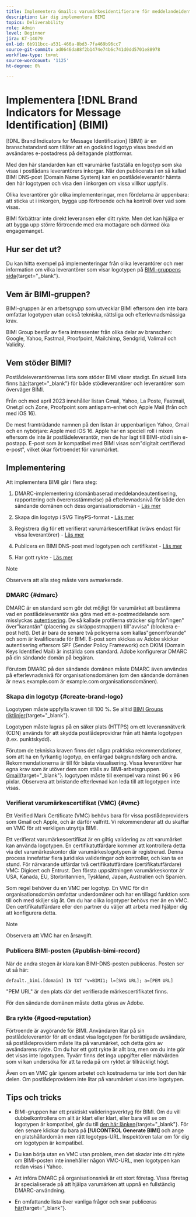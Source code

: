 ```yaml
---
title: Implementera Gmail:s varumärkesidentifierare för meddelandeidentifiering (BIMI)
description: Lär dig implementera BIMI
topics: Deliverability
role: Admin
level: Beginner
jira: KT-14079
exl-id: 6b911bcc-a531-466a-8bd3-7fa469b96cc7
source-git-commit: ad0646da88f2b1474e74b6c741d0dd5701e88978
workflow-type: tm+mt
source-wordcount: '1125'
ht-degree: 0%

---
```


# Implementera [!DNL Brand Indicators for Message Identification] (BIMI)

[!DNL Brand Indicators for Message Identification] (BIMI) är en branschstandard som tillåter att en godkänd logotyp visas bredvid en avsändares e-postadress på deltagande plattformar.

Med den här standarden kan ett varumärke fastställa en logotyp som ska visas i postlådans leverantörers inkorgar. När den publicerats i en så kallad BIMI DNS-post (Domain Name System) kan en postlådeleverantör hämta den här logotypen och visa den i inkorgen om vissa villkor uppfylls.

Olika leverantörer gör olika implementeringar, men fördelarna är uppenbara: att sticka ut i inkorgen, bygga upp förtroende och ha kontroll över vad som visas.

BIMI förbättrar inte direkt leveransen eller ditt rykte. Men det kan hjälpa er att bygga upp större förtroende med era mottagare och därmed öka engagemanget.

## Hur ser det ut?

Du kan hitta exempel på implementeringar från olika leverantörer och mer information om vilka leverantörer som visar logotypen på [BIMI-gruppens sida](https://bimigroup.org/where-is-my-bimi-logo-displayed/){target="_blank"}.

## Vem är BIMI-gruppen?

BIMI-gruppen är en arbetsgrupp som utvecklar BIMI eftersom den inte bara omfattar logotypen utan också tekniska, rättsliga och efterlevnadsmässiga krav.

BIMI Group består av flera intressenter från olika delar av branschen: Google, Yahoo, Fastmail, Proofpoint, Mailchimp, Sendgrid, Valimail och Validity.

## Vem stöder BIMI?

Postlådeleverantörernas lista som stöder BIMI växer stadigt. En aktuell lista finns [här](https://bimigroup.org/bimi-infographic/){target="_blank"} för både stödleverantörer och leverantörer som överväger BIMI.

Från och med april 2023 innehåller listan Gmail, Yahoo, La Poste, Fastmail, Onet.pl och Zone, Proofpoint som antispam-enhet och Apple Mail (från och med iOS 16).

De mest framträdande namnen på den listan är uppenbarligen Yahoo, Gmail och en nybörjare: Apple med iOS 16. Apple har en speciell roll i mixen eftersom de inte är postlådeleverantör, men de har lagt till BIMI-stöd i sin e-postapp. E-post som är kompatibel med BIMI visas som&quot;digitalt certifierad e-post&quot;, vilket ökar förtroendet för varumärket.

## Implementering

Att implementera BIMI går i flera steg:

1. DMARC-implementering (domänbaserad meddelandeautentisering, rapportering och överensstämmelse) på efterlevnadsnivå för både den sändande domänen och dess organisationsdomän - [Läs mer](#dmarc)

1. Skapa din logotyp i SVG TinyPS-format - [Läs mer](#create-brand-logo)

1. Registrera dig för ett verifierat varumärkescertifikat (krävs endast för vissa leverantörer) - [Läs mer](#vmc)

1. Publicera en BIMI DNS-post med logotypen och certifikatet - [Läs mer](#publish-bimi-record)

1. Har gott rykte - [Läs mer](#good-reputation)

>[!NOTE]
>
>Observera att alla steg måste vara avmarkerade.


### DMARC {#dmarc}

DMARC är en standard som gör det möjligt för varumärket att bestämma vad en postlådeleverantör ska göra med ett e-postmeddelande som misslyckas [autentisering](../additional-resources/authentication.md). De så kallade profilerna sträcker sig från&quot;ingen&quot; över&quot;karantän&quot; (placering av skräppostmappen) till&quot;avvisa&quot; (blockera e-post helt). Det är bara de senare två policyerna som kallas&quot;genomförande&quot; och som är kvalificerade för BIMI. E-post som skickas av Adobe skickar autentisering eftersom SPF (Sender Policy Framework) och DKIM (Domain Keys Identified Mail) är inställda som standard. Adobe konfigurerar DMARC på din sändande domän på begäran.

Förutom DMARC på den sändande domänen måste DMARC även användas på efterlevnadsnivå för organisationsdomänen (om den sändande domänen är news.example.com är example.com organisationsdomänen).

### Skapa din logotyp {#create-brand-logo}

Logotypen måste uppfylla kraven till 100 %. Se alltid [BIMI Groups riktlinjer](https://bimigroup.org/creating-bimi-svg-logo-files/){target="_blank"}.

Logotypen måste lagras på en säker plats (HTTPS) om ett leveransnätverk (CDN) används för att skydda postlådeprovidrar från att hämta logotypen (t.ex. punktskydd).

Förutom de tekniska kraven finns det några praktiska rekommendationer, som att ha en fyrkantig logotyp, en enfärgad bakgrundsfärg och andra. Rekommendationerna är till för bästa visualisering. Vissa leverantörer har egna krav som är utöver dem som ställs av BIMI-arbetsgruppen. [Gmail](https://support.google.com/a/answer/10911027?sjid=903725605955621707-EU){target="_blank"}. logotypen måste till exempel vara minst 96 x 96 pixlar.
Observera att bristande efterlevnad kan leda till att logotypen inte visas.

### Verifierat varumärkescertifikat (VMC) {#vmc}

Ett Verified Mark Certificate (VMC) behövs bara för vissa postlådeproviders som Gmail och Apple, och är därför valfritt. Vi rekommenderar att du skaffar en VMC för att verkligen utnyttja BIMI.

Ett verifierat varumärkescertifikat är en giltig validering av att varumärket kan använda logotypen. En certifikatutfärdare kommer att kontrollera detta via det varumärkeskontor där varumärkeslogotypen är registrerad. Denna process innefattar flera juridiska valideringar och kontroller, och kan ta en stund. För närvarande utfärdar två certifikatutfärdare (certifikatutfärdare) VMC: Digicert och Entrust. Den första uppsättningen varumärkeskontor är USA, Kanada, EU, Storbritannien, Tyskland, Japan, Australien och Spanien.

Som regel behöver du en VMC per logotyp. En VMC för din organisationsdomän omfattar underdomäner och har en tillagd funktion som till och med skiljer sig åt. Om du har olika logotyper behövs mer än en VMC. Den certifikatutfärdare eller den partner du väljer att arbeta med hjälper dig att konfigurera detta.

>[!NOTE]
>
>Observera att VMC har en årsavgift.

### Publicera BIMI-posten {#publish-bimi-record}

När de andra stegen är klara kan BIMI-DNS-posten publiceras. Posten ser ut så här:

```
default._bimi.[domain] IN TXT "v=BIMI1; l=[SVG URL]; a=[PEM URL]
```

&quot;PEM URL&quot; är den plats där det verifierade märkescertifikatet finns.

För den sändande domänen måste detta göras av Adobe.

### Bra rykte {#good-reputation}

Förtroende är avgörande för BIMI. Användaren litar på sin postlådeleverantör för att endast visa logotypen för berättigade avsändare, så postlådeprovidern måste lita på varumärket, och detta görs av avsändarens rykte. Om du har ett gott rykte är allt bra, men om du inte gör det visas inte logotypen. Tyvärr finns det inga uppgifter eller mätvärden som vi kan undersöka för att ta reda på om ryktet är tillräckligt högt.

Även om en VMC går igenom arbetet och kostnaderna tar inte bort den här delen. Om postlådeprovidern inte litar på varumärket visas inte logotypen.

## Tips och tricks

* BIMI-gruppen har ett praktiskt valideringsverktyg för BIMI. Om du vill dubbelkontrollera om allt är klart eller klart, eller bara vill se om logotypen är kompatibel, går du till [den här länken](https://bimigroup.org/bimi-generator/){target="_blank"}. För den senare klickar du bara på **[!UICONTROL Generate BIMI]** och ange en platshållardomän men rätt logotyps-URL. Inspektören talar om för dig om logotypen är kompatibel.

* Du kan börja utan en VMC utan problem, men det skadar inte ditt rykte om BIMI-posten inte innehåller någon VMC-URL, men logotypen kan redan visas i Yahoo.

* Att införa DMARC på organisationsnivå är ett stort företag. Vissa företag är specialiserade på att hjälpa varumärken att uppnå en fullständig DMARC-användning.

* En omfattande lista över vanliga frågor och svar publiceras [här](https://bimigroup.org/faqs-for-senders-esps/){target="_blank"}.
